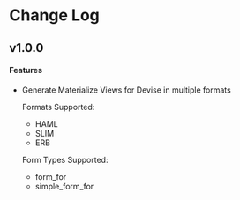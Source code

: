 # Change Log

## v1.0.0

#### Features
- Generate Materialize Views for Devise in multiple formats

  Formats Supported:
    - HAML
    - SLIM
    - ERB

  Form Types Supported:
    - form_for
    - simple_form_for
